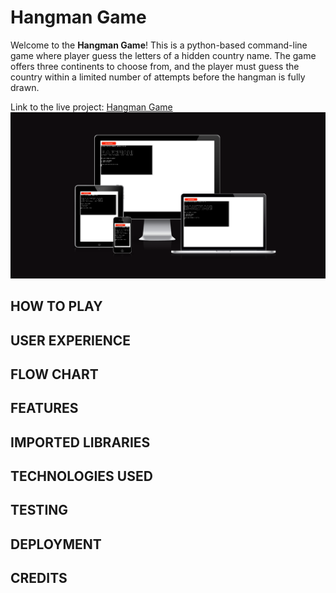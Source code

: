 # Hangman Game

Welcome to the **Hangman Game**! This is a python-based command-line game where player guess the letters of a hidden country name. The game offers three continents to choose from, and the player must guess the country within a limited number of attempts before the hangman is fully drawn.

Link to the live project: [Hangman Game](https://aimanh04-hangman-game-pp3-fd9d34e261c1.herokuapp.com/)
![Hangman Game Am I Responsive Image](readme-images/hangman-responsive.png)

## HOW TO PLAY

## USER EXPERIENCE

## FLOW CHART

## FEATURES

## IMPORTED LIBRARIES

## TECHNOLOGIES USED

## TESTING

## DEPLOYMENT

## CREDITS